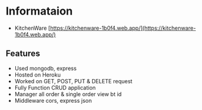 # Informataion

* KitchenWare [https://kitchenware-1b0f4.web.app/](https://kitchenware-1b0f4.web.app/)


## Features

* Used mongodb, express
* Hosted on Heroku
* Worked on GET, POST, PUT & DELETE request
* Fully Function CRUD application
* Manager all order & single order view bt id
* Middleware cors, express json

